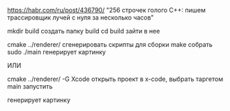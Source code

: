 https://habr.com/ru/post/436790/
"256 строчек голого C++: пишем трассировщик лучей с нуля за несколько часов"


mkdir build							создать папку build
cd build							зайти в нее

cmake ../renderer/					сгенерировать скрипты для сборки
make								собрать
sudo ./main 						генерирует картинку

ИЛИ 

cmake ../renderer/ -G Xcode
открыть проект в x-code,
выбрать таргетом main
запустить

генерирует картинку